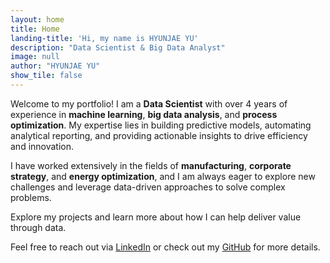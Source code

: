 ```yaml
---
layout: home
title: Home
landing-title: 'Hi, my name is HYUNJAE YU'
description: "Data Scientist & Big Data Analyst"
image: null
author: "HYUNJAE YU"
show_tile: false
---
```


Welcome to my portfolio! I am a **Data Scientist** with over 4 years of experience in **machine learning**, **big data analysis**, and **process optimization**. My expertise lies in building predictive models, automating analytical reporting, and providing actionable insights to drive efficiency and innovation. 

I have worked extensively in the fields of **manufacturing**, **corporate strategy**, and **energy optimization**, and I am always eager to explore new challenges and leverage data-driven approaches to solve complex problems.

Explore my projects and learn more about how I can help deliver value through data.

Feel free to reach out via [LinkedIn](https://www.linkedin.com/in/gloriayu-) or check out my [GitHub](https://github.com/glorr17) for more details.
